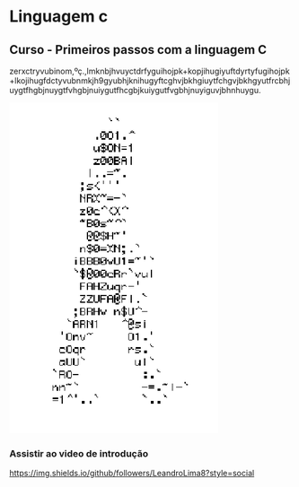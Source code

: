 # Linguagem c
## Curso - Primeiros passos com a linguagem C
zerxctryvubinom,ºç.,lmknbjhvuyctdrfyguihojpk+kopjihugiyuftdyrtyfugihojpk+lkojihugfdctyvubnmkjh9gyubhjknihugyftcghvjbkhgiuytfchgvjbkhgyutfrcbhjuygtfhgbjnuygtfvhgbjnuiygutfhcgbjkuiygutfvgbhjnuyiguvjbhnhuygu.

![Homem letra](https://github.com/LeandroLima8/ProjetoTeste/blob/main/Homem%20letra.gif)
### Assistir ao video de introdução 

https://img.shields.io/github/followers/LeandroLima8?style=social

